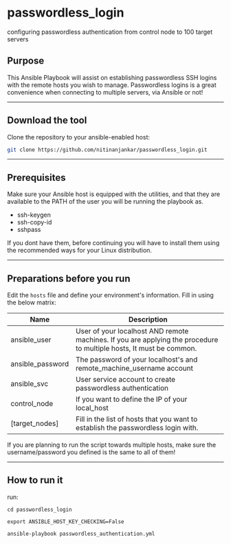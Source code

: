 # passwordless_login
configuring passwordless authentication from control node to 100 target servers

## Purpose

This Ansible Playbook will assist on establishing passwordless SSH logins with the remote hosts you wish to manage. Passwordless logins is a great convenience when connecting to multiple servers, via Ansible or not!

---

## Download the tool

Clone the repository to your ansible-enabled host:

```bash
git clone https://github.com/nitinanjankar/passwordless_login.git
```

---

## Prerequisites

Make sure your Ansible host is equipped with the utilities, and that they are available to the PATH of the user you will be running the playbook as.

- ssh-keygen
- ssh-copy-id
- sshpass

If you dont have them, before continuing you will have to install them using the recommended ways for your Linux distribution.

---

## Preparations before you run

Edit the `hosts` file and define your environment's information. Fill in using the below matrix:

| Name | Description |
| ----------------------- | ---------------------------------------------- |
| ansible_user | User of your localhost AND remote machines. If you are applying the procedure to multiple hosts, It must be common. |
| ansible_password | The password of your localhost's and remote_machine_username account |
| ansible_svc | User service account to create passwordless authentication |
| control_node | If you want to define the IP of your local_host |
| [target_nodes] | Fill in the list of hosts that you want to establish the passwordless login with. |

If you are planning to run the script towards multiple hosts, make sure the username/password you defined is the same to all of them!

---

## How to run it

run:

```
cd passwordless_login

export ANSIBLE_HOST_KEY_CHECKING=False

ansible-playbook passwordless_authentication.yml 

```
